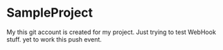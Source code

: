 # SampleProject
My this git account is created for my project. 
Just trying to test WebHook stuff. yet to work this push event.
